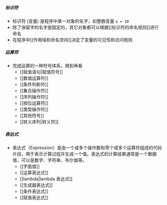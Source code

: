 ##### 标识符
- 标识符 (变量) 是程序中某一对象的名字，如整数变量 `a = 10`
- 除了保留字的名字是固定的，其它对象都可以根据[[标识符的命名规则]]进行命名
- 在程序中[[作用域和命名空间]]决定了变量的可见性和访问规则
##### 运算符
- 完成运算的一种符号体系，用到再看
	- [[赋值语句|赋值符号]]
	- [[数值运算符]]
	- [[条件判断符]]
	- [[集合操作符]]
	- [[序列操作符]]
	- [[按位运算符]]
	- [[类型操作符]]
	- [[其他符号]]
	- [[转义序列|转义符]]
##### 表达式
- 表达式（Expression）是由一个或多个操作数和零个或多个运算符组成的代码片段，用于表示计算过程并生成一个值。表达式的计算结果通常是一个数据值，可以是数字、字符串、布尔值等。
	- [[字面值]]
	- [[运算表达式]]
	- [[lambda|lambda 表达式]]
	- [[生成器表达式]]
	- [[条件表达式]]
	- [[赋值表达式]]





